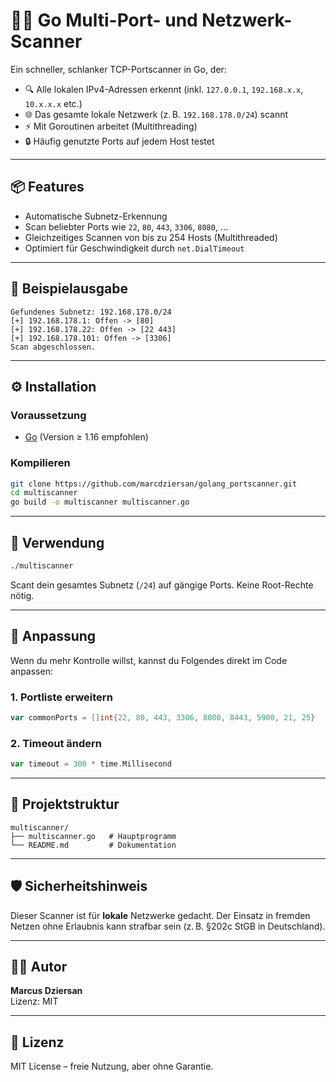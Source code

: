 # 🕵️‍♂️ Go Multi-Port- und Netzwerk-Scanner

Ein schneller, schlanker TCP-Portscanner in Go, der:

- 🔍 Alle lokalen IPv4-Adressen erkennt (inkl. `127.0.0.1`, `192.168.x.x`, `10.x.x.x` etc.)
- 🌐 Das gesamte lokale Netzwerk (z. B. `192.168.178.0/24`) scannt
- ⚡ Mit Goroutinen arbeitet (Multithreading)
- 🔒 Häufig genutzte Ports auf jedem Host testet

---

## 📦 Features

- Automatische Subnetz-Erkennung
- Scan beliebter Ports wie `22`, `80`, `443`, `3306`, `8080`, ...
- Gleichzeitiges Scannen von bis zu 254 Hosts (Multithreaded)
- Optimiert für Geschwindigkeit durch `net.DialTimeout`

---

## 🧪 Beispielausgabe

```
Gefundenes Subnetz: 192.168.178.0/24
[+] 192.168.178.1: Offen -> [80]
[+] 192.168.178.22: Offen -> [22 443]
[+] 192.168.178.101: Offen -> [3306]
Scan abgeschlossen.
```

---

## ⚙️ Installation

### Voraussetzung

- [Go](https://go.dev/dl/) (Version ≥ 1.16 empfohlen)

### Kompilieren

```bash
git clone https://github.com/marcdziersan/golang_portscanner.git
cd multiscanner
go build -o multiscanner multiscanner.go
```

---

## 🚀 Verwendung

```bash
./multiscanner
```

Scant dein gesamtes Subnetz (`/24`) auf gängige Ports. Keine Root-Rechte nötig.

---

## 🔧 Anpassung

Wenn du mehr Kontrolle willst, kannst du Folgendes direkt im Code anpassen:

### 1. Portliste erweitern

```go
var commonPorts = []int{22, 80, 443, 3306, 8080, 8443, 5900, 21, 25}
```

### 2. Timeout ändern

```go
var timeout = 300 * time.Millisecond
```

---

## 📁 Projektstruktur

```text
multiscanner/
├── multiscanner.go   # Hauptprogramm
└── README.md         # Dokumentation
```

---

## 🛡️ Sicherheitshinweis

Dieser Scanner ist für **lokale** Netzwerke gedacht. Der Einsatz in fremden Netzen ohne Erlaubnis kann strafbar sein (z. B. §202c StGB in Deutschland).

---

## 🧑‍💻 Autor

**Marcus Dziersan**  
Lizenz: MIT

---

## 📜 Lizenz

MIT License – freie Nutzung, aber ohne Garantie.
